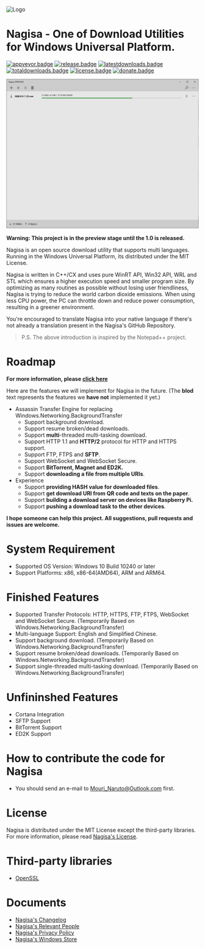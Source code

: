 ﻿![Logo](Logo.png)
# Nagisa - One of Download Utilities for Windows Universal Platform.

[![appveyor.badge]][appveyor.link] 
[![release.badge]][release.link]
[![latestdownloads.badge]][latestdownloads.link]
[![totaldownloads.badge]][totaldownloads.link]
[![license.badge]][license.link]
[![donate.badge]][donate.link]

![Screenshot](Screenshot.png)

**Warning: This project is in the preview stage until the 1.0 is released.**

Nagisa is an open source download utility that supports multi languages. 
Running in the Windows Universal Platform, its distributed under the MIT 
License.

Nagisa is written in C++/CX and uses pure WinRT API, Win32 API, WRL and STL 
which ensures a higher execution speed and smaller program size. By optimizing
as many routines as possible without losing user friendliness, Nagisa is trying
to reduce the world carbon dioxide emissions. When using less CPU power, the PC
can throttle down and reduce power consumption, resulting in a greener 
environment.

You're encouraged to translate Nagisa into your native language if there's not 
already a translation present in the Nagisa's GitHub Repository.

> P.S. The above introduction is inspired by the Notepad++ project.

# Roadmap
**For more information, please 
[click here](https://github.com/Project-Nagisa/Nagisa/issues/6)**

Here are the features we will implement for Nagisa in the future. (The **blod**
text represents the features we **have not** implemented it yet.)

- Assassin Transfer Engine for replacing Windows.Networking.BackgroundTransfer
  - Support background download. 
  - Support resume broken/dead downloads.
  - Support **multi**-threaded multi-tasking download. 
  - Support HTTP 1.1 and **HTTP/2** protocol for HTTP and HTTPS support.
  - Support FTP, FTPS and **SFTP**.
  - Support WebSocket and WebSocket Secure.
  - Support **BitTorrent, Magnet and ED2K.**
  - Support **downloading a file from multiple URIs**.
- Experience
  - Support **providing HASH value for downloaded files**.
  - Support **get download URI from QR code and texts on the paper**.
  - Support **building a download server on devices like Raspberry Pi.** 
  - Support **pushing a download task to the other devices**.

**I hope someone can help this project. All suggestions, pull requests and 
issues are welcome.**

# System Requirement
- Supported OS Version: Windows 10 Build 10240 or later
- Support Platforms: x86, x86-64(AMD64), ARM and ARM64.

# Finished Features
- Supported Transfer Protocols: HTTP, HTTPS, FTP, FTPS, WebSocket and WebSocket
  Secure. (Temporarily Based on Windows.Networking.BackgroundTransfer)
- Multi-language Support: English and Simplified Chinese.
- Support background download. 
  (Temporarily Based on Windows.Networking.BackgroundTransfer)
- Support resume broken/dead downloads.
  (Temporarily Based on Windows.Networking.BackgroundTransfer)
- Support single-threaded multi-tasking download.
  (Temporarily Based on Windows.Networking.BackgroundTransfer)

# Unfininshed Features
- Cortana Integration
- SFTP Support
- BitTorrent Support
- ED2K Support

# How to contribute the code for Nagisa
- You should send an e-mail to Mouri_Naruto@Outlook.com first.

# License
Nagisa is distributed under the MIT License except the third-party libraries. 
For more information, please read [Nagisa's License](LICENSE).

# Third-party libraries
- [OpenSSL](ThirdParty/OpenSSL/README.md)

# Documents
- [Nagisa's Changelog](Changelog.md)
- [Nagisa's Relevant People](People.md)
- [Nagisa's Privacy Policy](Privacy.md)
- [Nagisa's Windows Store](https://www.microsoft.com/store/apps/9NFW53N9MFJR)

[appveyor.badge]: https://ci.appveyor.com/api/projects/status/b7s9h6tm0sqde2wa/branch/master?svg=true
[appveyor.link]: https://ci.appveyor.com/project/MouriNaruto/nagisa/branch/master
[release.badge]: https://img.shields.io/github/release/Project-Nagisa/Nagisa.svg
[release.link]: https://github.com/Project-Nagisa/Nagisa/releases/latest
[latestdownloads.badge]: https://img.shields.io/github/downloads/Project-Nagisa/Nagisa/latest/total.svg
[latestdownloads.link]: https://github.com/Project-Nagisa/Nagisa/releases/latest
[totaldownloads.badge]: https://img.shields.io/github/downloads/Project-Nagisa/Nagisa/total.svg
[totaldownloads.link]: https://github.com/Project-Nagisa/Nagisa/releases
[license.badge]: https://img.shields.io/github/license/Project-Nagisa/Nagisa.svg
[license.link]: LICENSE
[donate.badge]: https://img.shields.io/badge/PayPal-Donate-blue.svg
[donate.link]: https://www.paypal.me/MouriNaruto

